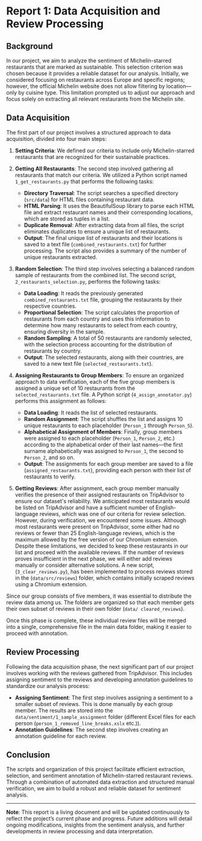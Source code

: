 # Report 1: Data Acquisition and Review Processing

## Background

In our project, we aim to analyze the sentiment of Michelin-starred restaurants that are marked as sustainable. This selection criterion was chosen because it provides a reliable dataset for our analysis. Initially, we considered focusing on restaurants across Europe and specific regions; however, the official Michelin website does not allow filtering by location—only by cuisine type. This limitation prompted us to adjust our approach and focus solely on extracting all relevant restaurants from the Michelin site.

## Data Acquisition

The first part of our project involves a structured approach to data acquisition, divided into four main steps:

1. **Setting Criteria**: We defined our criteria to include only Michelin-starred restaurants that are recognized for their sustainable practices.

2. **Getting All Restaurants**: The second step involved gathering all restaurants that match our criteria. We utilized a Python script named `1_get_restaurants.py` that performs the following tasks:
   - **Directory Traversal**: The script searches a specified directory (`src/data`) for HTML files containing restaurant data.
   - **HTML Parsing**: It uses the BeautifulSoup library to parse each HTML file and extract restaurant names and their corresponding locations, which are stored as tuples in a list.
   - **Duplicate Removal**: After extracting data from all files, the script eliminates duplicates to ensure a unique list of restaurants.
   - **Output**: The final unique list of restaurants and their locations is saved to a text file (`combined_restaurants.txt`) for further processing. The script also provides a summary of the number of unique restaurants extracted.

3. **Random Selection**: The third step involves selecting a balanced random sample of restaurants from the combined list. The second script, `2_restaurants_selection.py`, performs the following tasks:
   - **Data Loading**: It reads the previously generated `combined_restaurants.txt` file, grouping the restaurants by their respective countries.
   - **Proportional Selection**: The script calculates the proportion of restaurants from each country and uses this information to determine how many restaurants to select from each country, ensuring diversity in the sample.
   - **Random Sampling**: A total of 50 restaurants are randomly selected, with the selection process accounting for the distribution of restaurants by country.
   - **Output**: The selected restaurants, along with their countries, are saved to a new text file (`selected_restaurants.txt`).

4. **Assigning Restaurants to Group Members**: To ensure an organized approach to data verification, each of the five group members is assigned a unique set of 10 restaurants from the `selected_restaurants.txt` file. A Python script (`4_assign_annotator.py`) performs this assignment as follows:
   - **Data Loading**: It reads the list of selected restaurants.
   - **Random Assignment**: The script shuffles the list and assigns 10 unique restaurants to each placeholder (`Person_1` through `Person_5`).
   - **Alphabetical Assignment of Members**: Finally, group members were assigned to each placeholder (`Person_1`, `Person_2`, etc.) according to the alphabetical order of their last names—the first surname alphabetically was assigned to `Person_1`, the second to `Person_2`, and so on.
   - **Output**: The assignments for each group member are saved to a file (`assigned_restaurants.txt`), providing each person with their list of restaurants to verify.

5. **Getting Reviews**: After assignment, each group member manually verifies the presence of their assigned restaurants on TripAdvisor to ensure our dataset's reliability. We anticipated most restaurants would be listed on TripAdvisor and have a sufficient number of English-language reviews, which was one of our criteria for review selection. However, during verification, we encountered some issues. Although most restaurants were present on TripAdvisor, some either had no reviews or fewer than 25 English-language reviews, which is the maximum allowed by the free version of our Chromium extension. Despite these limitations, we decided to keep these restaurants in our list and proceed with the available reviews. If the number of reviews proves insufficient in the next phase, we will either add reviews manually or consider alternative solutions. A new script, (`3_clear_reviews.py`), has been implemented to process reviews stored in the (`data/src/reviews`) folder, which contains initially scraped reviews using a Chromium extension.

Since our group consists of five members, it was essential to distribute the review data among us. The folders are organized so that each member gets their own subset of reviews in their own folder (`data/ cleared_reviews`).

Once this phase is complete, these individual review files will be merged into a single, comprehensive file in the main data folder, making it easier to proceed with annotation.

## Review Processing

Following the data acquisition phase, the next significant part of our project involves working with the reviews gathered from TripAdvisor. This includes assigning sentiment to the reviews and developing annotation guidelines to standardize our analysis process:
   - **Assigning Sentiment**: The first step involves assigning a sentiment to a smaller subset of reviews. This is done manually by each group member. The results are stored into the `data/sentiment/1_sample_assignment` folder (different Excel files for each person (`person_1_removed_line_breaks.xslx` etc.)).
   - **Annotation Guidelines**: The second step involves creating an annotation guideline for each review.

## Conclusion

The scripts and organization of this project facilitate efficient extraction, selection, and sentiment annotation of Michelin-starred restaurant reviews. Through a combination of automated data extraction and structured manual verification, we aim to build a robust and reliable dataset for sentiment analysis.

---

**Note**: This report is a living document and will be updated continuously to reflect the project’s current phase and progress. Future additions will detail ongoing modifications, insights from the sentiment analysis, and further developments in review processing and data interpretation.